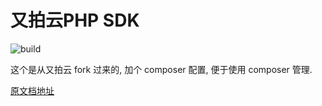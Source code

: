 # 又拍云PHP SDK
![build](https://travis-ci.org/upyun/php-sdk.svg)

这个是从又拍云 fork 过来的, 加个 composer 配置, 便于使用 composer 管理.

[原文档地址](docs.md)
